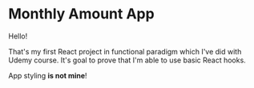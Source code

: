 # Monthly Amount App

Hello! 

That's my first React project in functional paradigm which I've did with Udemy course. It's goal to prove that I'm able to use basic React hooks. 

App styling <b>is not mine</b>!
